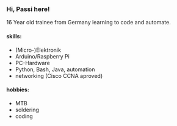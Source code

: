 ### Hi, Passi here!
16 Year old trainee from Germany learning to
code and automate.

#### skills:
- (Micro-)Elektronik
- Arduino/Raspberry Pi
- PC-Hardware
- Python, Bash, Java, automation
- networking (Cisco CCNA aproved)

#### hobbies:
- MTB
- soldering
- coding
